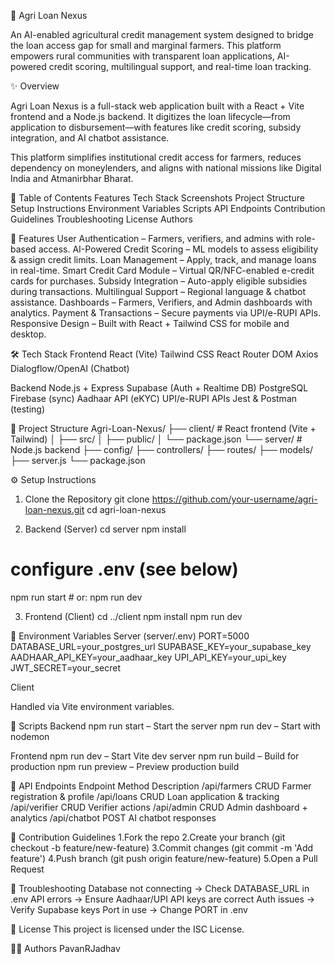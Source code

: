 🌱 Agri Loan Nexus

An AI-enabled agricultural credit management system designed to bridge the loan access gap for small and marginal farmers. This platform empowers rural communities with transparent loan applications, AI-powered credit scoring, multilingual support, and real-time loan tracking.

✨ Overview

Agri Loan Nexus is a full-stack web application built with a React + Vite frontend and a Node.js backend. It digitizes the loan lifecycle—from application to disbursement—with features like credit scoring, subsidy integration, and AI chatbot assistance.

This platform simplifies institutional credit access for farmers, reduces dependency on moneylenders, and aligns with national missions like Digital India and Atmanirbhar Bharat.

📑 Table of Contents
Features
Tech Stack
Screenshots
Project Structure
Setup Instructions
Environment Variables
Scripts
API Endpoints
Contribution Guidelines
Troubleshooting
License
Authors

🔑 Features
User Authentication – Farmers, verifiers, and admins with role-based access.
AI-Powered Credit Scoring – ML models to assess eligibility & assign credit limits.
Loan Management – Apply, track, and manage loans in real-time.
Smart Credit Card Module – Virtual QR/NFC-enabled e-credit cards for purchases.
Subsidy Integration – Auto-apply eligible subsidies during transactions.
Multilingual Support – Regional language & chatbot assistance.
Dashboards – Farmers, Verifiers, and Admin dashboards with analytics.
Payment & Transactions – Secure payments via UPI/e-RUPI APIs.
Responsive Design – Built with React + Tailwind CSS for mobile and desktop.

🛠️ Tech Stack
Frontend
 React (Vite)
 Tailwind CSS
 React Router DOM
 Axios
 Dialogflow/OpenAI (Chatbot)

Backend
 Node.js + Express
 Supabase (Auth + Realtime DB)
 PostgreSQL
 Firebase (sync)
 Aadhaar API (eKYC)
 UPI/e-RUPI APIs
 Jest & Postman (testing)

📂 Project Structure
Agri-Loan-Nexus/
├── client/            # React frontend (Vite + Tailwind)
│   ├── src/
│   ├── public/
│   └── package.json
└── server/            # Node.js backend
    ├── config/
    ├── controllers/
    ├── routes/
    ├── models/
    ├── server.js
    └── package.json

⚙️ Setup Instructions
1. Clone the Repository
git clone https://github.com/your-username/agri-loan-nexus.git
cd agri-loan-nexus

2. Backend (Server)
cd server
npm install
# configure .env (see below)
npm run start   # or: npm run dev

3. Frontend (Client)
cd ../client
npm install
npm run dev

🔐 Environment Variables
Server (server/.env)
PORT=5000
DATABASE_URL=your_postgres_url
SUPABASE_KEY=your_supabase_key
AADHAAR_API_KEY=your_aadhaar_key
UPI_API_KEY=your_upi_key
JWT_SECRET=your_secret

Client

Handled via Vite environment variables.

📜 Scripts
Backend
 npm run start – Start the server
 npm run dev – Start with nodemon

Frontend
 npm run dev – Start Vite dev server
 npm run build – Build for production
 npm run preview – Preview production build

📡 API Endpoints
Endpoint	   Method 	Description
/api/farmers	CRUD	 Farmer registration & profile
/api/loans	  CRUD	 Loan application & tracking
/api/verifier	CRUD	 Verifier actions
/api/admin	  CRUD	 Admin dashboard + analytics
/api/chatbot	POST	 AI chatbot responses

🤝 Contribution Guidelines
1.Fork the repo
2.Create your branch (git checkout -b feature/new-feature)
3.Commit changes (git commit -m 'Add feature')
4.Push branch (git push origin feature/new-feature)
5.Open a Pull Request

🐞 Troubleshooting
  Database not connecting → Check DATABASE_URL in .env
  API errors → Ensure Aadhaar/UPI API keys are correct
  Auth issues → Verify Supabase keys
  Port in use → Change PORT in .env

📜 License
This project is licensed under the ISC License.

👨‍💻 Authors
 PavanRJadhav
